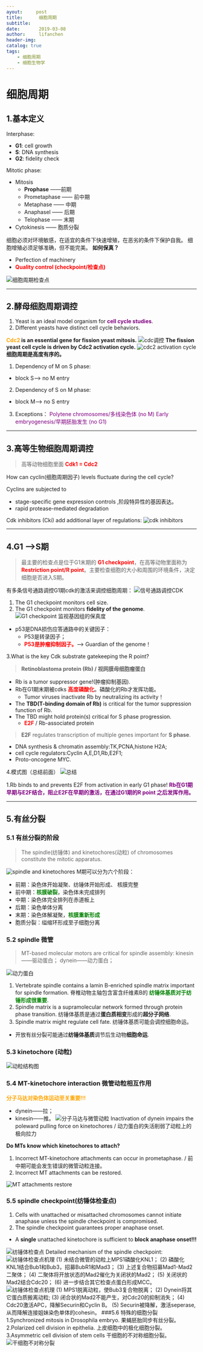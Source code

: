 ```yaml
---
ayout:     post
title:      细胞周期
subtitle:   
date:       2019-03-08
author:     lifanchen
header-img: 
catalog: true
tags:
    - 细胞周期
    - 细胞生物学
---
```


# 细胞周期

## 1.基本定义

Interphase:
- **G1**: cell growth
- **S**: DNA synthesis
- **G2**: fidelity check

Mitotic phase:
- Mitosis
  - **Prophase** ——前期
  - Prometaphase —— 前中期
  - Metaphase —— 中期
  - Anaphasel —— 后期
  - Telophase —— 末期
- Cytokinesis —— 胞质分裂

细胞必须对环境敏感，在适宜的条件下快速增殖，在恶劣的条件下保护自我。
细胞增殖必须足够准确，但不能完美。
**如何保真？**
- Perfection of machinery
- **<span style="color:red">Quality control (checkpoint/检查点)</span>**

![细胞周期检查点](https://raw.githubusercontent.com/lifanchen-simm/picture-1/master/1-%E7%BB%86%E8%83%9E%E5%91%A8%E6%9C%9F-1.png)

---

## 2.酵母细胞周期调控
1. Yeast is an ideal model organism for **<span style="color:purple">cell cycle studies</span>**. 
2. Different yeasts have distinct cell cycle behaviors.

**<span style="color:orange">Cdc2</span> is an essential gene for fission yeast mitosis.**
![cdc调控](https://raw.githubusercontent.com/lifanchen-simm/picture-1/master/1-%E7%BB%86%E8%83%9E%E5%91%A8%E6%9C%9F-2.png)
**The fission yeast cell cycle is driven by Cdc2 activation cycle.**
![cdc2 activation cycle](https://raw.githubusercontent.com/lifanchen-simm/picture-1/master/1-%E7%BB%86%E8%83%9E%E5%91%A8%E6%9C%9F-3.png)
**细胞周期是高度有序的。**

1. Dependency of M on S phase:
- block S--> no M entry

2. Dependency of S on M phase:
- block M--> no S entry

3. Exceptions：
<span style="color:purple">Polytene chromosomes/多线染色体 (no M)</span>
<span style="color:purple">Early embryogenesis/早期胚胎发生 (no G1)</span>

---

## 3.高等生物细胞周期调控
> 高等动物细胞里面 **<span style="color:red">Cdk1 = Cdc2</span>**

How can cyclin(细胞周期因子) levels fluctuate during the cell cycle?

Cyclins are subjected to
- stage-specific gene expression controls ,阶段特异性的基因表达。
- rapid protease-mediated degradation 

Cdk inhibitors (Cki) add additional layer of regulations:
![cdk inhibitors](https://raw.githubusercontent.com/lifanchen-simm/picture-1/master/1-%E7%BB%86%E8%83%9E%E5%91%A8%E6%9C%9F-4.png)

---

## 4.G1 -->S期
>最主要的检查点是位于G1末期的 **<span style="color:red">G1 checkpoint</span>**，在高等动物里面称为 **<span style="color:red">Restriction point/R point</span>**。主要检查细胞的大小和周围的环境条件，决定细胞是否进入S期。

有多条信号通路调控G1期cdk的激活来调控细胞周期：
![信号通路调控CDK](https://raw.githubusercontent.com/lifanchen-simm/picture-1/master/1-%E7%BB%86%E8%83%9E%E5%91%A8%E6%9C%9F-5.png)

1. The G1 checkpoint monitors cell size.
2. The G1 checkpoint monitors **fidelity of the genome**.
![G1 checkpoint 监视基因组的保真度](https://raw.githubusercontent.com/lifanchen-simm/picture-1/master/1-%E7%BB%86%E8%83%9E%E5%91%A8%E6%9C%9F-6.png)

- p53是DNA损伤应答通路中的关键因子：
    - P53是转录因子；
    - **<span style="color:red"> P53是肿瘤抑制因子。</span>**--> Guardian of the genome！

3.What is the key Cdk substrate gatekeeping the R point?
> **Retinoblastoma protein (Rb) / 视网膜母细胞瘤蛋白** 
- Rb is a tumor suppressor gene!(肿瘤抑制基因).
- Rb在G1期末期被cdks **<span style="color:red">高度磷酸化</span>**。磷酸化的Rb才发挥功能。
    - Tumor viruses inactivate Rb by neutralizing its activity！
- The **TBD(T-binding domain of Rb)** is critical for the tumor suppression function of Rb.
- The TBD might hold protein(s) critical for S phase progression.
    - **<span style="color:red">E2F</span>** / Rb-associated protein
> **E2F** regulates transcription of multiple genes important for **S phase**.
- DNA synthesis & chromatin assembly:TK,PCNA,histone H2A;
- cell cycle regulators:Cyclin A,E,D1,Rb,E2F1;
- Proto-oncogene MYC.

4.模式图（总结前面）
![总结](https://raw.githubusercontent.com/lifanchen-simm/picture-1/master/1-%E7%BB%86%E8%83%9E%E5%91%A8%E6%9C%9F-7.png)

1.Rb binds to and prevents E2F from activation in early G1 phase!
**<span style="color:purple">Rb在G1期早期与E2F结合，阻止E2F在早期的激活，在通过G1期的R point 之后发挥作用。</span>**

---

## 5.有丝分裂

### 5.1 有丝分裂的阶段
>The spindle(纺锤体) and kinetochores(动粒) of chromosomes constitute the mitotic apparatus.

![spindle and kinetochores](https://raw.githubusercontent.com/lifanchen-simm/picture-1/master/1-%E7%BB%86%E8%83%9E%E5%91%A8%E6%9C%9F-8.png)
M期可以分为六个阶段：
- 前期：染色体开始凝聚、纺锤体开始形成、 核膜完整
- 前中期：**<span style="color:green">核膜破裂</span>**，染色体未完成排列
- 中期：染色体完全排列在赤道板上
- 后期：染色单体分离
- 末期：染色体解凝聚，**<span style="color:green">核膜重新形成</span>**
- 胞质分裂：缢缩环形成至子细胞分离

### 5.2 spindle 微管
>MT-based molecular motors are critical for spindle assembly:
kinesin——驱动蛋白；
dynein——动力蛋白；

![动力蛋白](https://raw.githubusercontent.com/lifanchen-simm/picture-1/master/1-%E7%BB%86%E8%83%9E%E5%91%A8%E6%9C%9F-9.png)
1. Vertebrate spindle contains a lamin B-enriched spindle matrix important for spindle formation.
脊椎动物主轴包含富含纤维素B的 **<span style="color:green">纺锤体基质对于纺锤形成很重要</span>**.
2. Spindle matrix is a supramolecular network formed through protein phase transition.
纺锤体基质是通过**蛋白质相变**形成的**超分子网络**.
3. Spindle matrix might regulate cell fate.
纺锤体基质可能会调控细胞命运。
- 开放有丝分裂可能通过**纺锤体基质**调节后生动物**细胞命运**.

### 5.3 kinetochore (动粒)
![动粒结构图](https://raw.githubusercontent.com/lifanchen-simm/picture-1/master/1-%E7%BB%86%E8%83%9E%E5%91%A8%E6%9C%9F-10.png)

### 5.4 MT-kinetochore interaction 微管动粒相互作用
**<span style="color:orange">分子马达对染色体运动至关重要!!!</span>**
 - dynein——拉；
 - kinesin——推。
![分子马达与微管动粒](https://raw.githubusercontent.com/lifanchen-simm/picture-1/master/1-%E7%BB%86%E8%83%9E%E5%91%A8%E6%9C%9F-11.png)
Inactivation of dynein impairs the poleward pulling force on kinetochores / 动力蛋白的失活削弱了动粒上的极向拉力

**Do MTs know which kinetochores to attach?**
1. Incorrect MT-kinetochore attachments can occur in prometaphase. / 前中期可能会发生错误的微管动粒连接。
2. Incorrect MT attachments can be restored.

![MT attachments restore](https://raw.githubusercontent.com/lifanchen-simm/picture-1/master/1-%E7%BB%86%E8%83%9E%E5%91%A8%E6%9C%9F-12.png)

### 5.5 spindle checkpoint(纺锤体检查点)
1. Cells with unattached or misattached chromosomes cannot initiate anaphase unless the spindle checkpoint is compromised.
2. The spindle checkpoint guarantees proper anaphase onset.
 - A **single** unattached kinetochore is sufficient to **block anaphase onset!!!**

![纺锤体检查点](https://raw.githubusercontent.com/lifanchen-simm/picture-1/master/1-%E7%BB%86%E8%83%9E%E5%91%A8%E6%9C%9F-13.png)
Detailed mechanism of the spindle checkpoint:
![纺锤体检查点机理](https://raw.githubusercontent.com/lifanchen-simm/picture-1/master/1-%E7%BB%86%E8%83%9E%E5%91%A8%E6%9C%9F-14.png)
(1) 未结合微管的动粒上MPS1磷酸化KNL1；
(2) 磷酸化KNL1结合Bub1和Bub3，招募BubR1和Mad3；
(3) 上述复合物招募Mad1-Mad2二聚体；
(4) 二聚体将开放状态的Mad2催化为关闭状的Mad2；
(5) 关闭状的Mad2结合Cdc20；
(6) 进一步结合其它检查点蛋白形成MCC。
![纺锤体检查点机理](https://raw.githubusercontent.com/lifanchen-simm/picture-1/master/1-%E7%BB%86%E8%83%9E%E5%91%A8%E6%9C%9F-15.png)
(1) MPS1脱离动粒，使Bub3复合物脱离；
(2) Dynein将其它蛋白质搬离动粒;
(3) 闭合状的Mad2不能产生，对Cdc20的抑制消失；
(4) Cdc20激活APC，降解Securin和Cyclin B。
(5) Securin被降解，激活seperase,从而降解连接姐妹染色单体的cohesin。
###5.6 特殊的细胞分裂
1.Synchronized mitosis in Drosophila embryo.
果蝇胚胎同步有丝分裂。
2.Polarized cell division in epithelia.
上皮细胞中的极化细胞分裂。
3.Asymmetric cell division of stem cells
干细胞的不对称细胞分裂。
![干细胞不对称分裂](https://raw.githubusercontent.com/lifanchen-simm/picture-1/master/1-%E7%BB%86%E8%83%9E%E5%91%A8%E6%9C%9F-16.png)